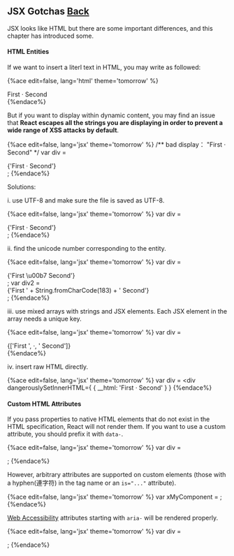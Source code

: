 ## JSX Gotchas [Back](./../react.md)

JSX looks like HTML but there are some important differences, and this chapter has introduced some.

#### HTML Entities

If we want to insert a literl text in HTML, you may write as followed:

{%ace edit=false, lang='html' theme='tomorrow' %}
<div>First &middot; Second</div>
{%endace%}

But if you want to display within dynamic content, you may find an issue that **React escapes all the strings you are displaying in order to prevent a wide range of XSS attacks by default**.

{%ace edit=false, lang='jsx' theme='tomorrow' %}
/** bad display： "First &middot; Second" */
var div = <div>{'First &middot; Second'}</div>;
{%endace%}

Solutions:

i. use UTF-8 and make sure the file is saved as UTF-8.

{%ace edit=false, lang='jsx' theme='tomorrow' %}
var div = <div>{'First · Second'}</div>;
{%endace%}

ii. find the unicode number corresponding to the entity.

{%ace edit=false, lang='jsx' theme='tomorrow' %}
var div = <div>{'First \u00b7 Second'}</div>;
var div2 = <div>{'First ' + String.fromCharCode(183) + ' Second'}</div>;
{%endace%}

iii. use mixed arrays with strings and JSX elements. Each JSX element in the array needs a unique key.

{%ace edit=false, lang='jsx' theme='tomorrow' %}
var div = <div>{['First ', <span key="middot">&middot;</span>, ' Second']}</div>
{%endace%}

iv. insert raw HTML directly.

{%ace edit=false, lang='jsx' theme='tomorrow' %}
var div = <div dangerouslySetInnerHTML={ { __html: 'First &middot; Second' } }</div>
{%endace%}

#### Custom HTML Attributes

If you pass properties to native HTML elements that do not exist in the HTML specification, React will not render them. If you want to use a custom attribute, you should prefix it with `data-`.

{%ace edit=false, lang='jsx' theme='tomorrow' %}
var div = <div data-custom-attribute="foo" />;
{%endace%}

However, arbitrary attributes are supported on custom elements (those with a hyphen(連字符) in the tag name or an `is="..."` attribute).

{%ace edit=false, lang='jsx' theme='tomorrow' %}
var xMyComponent = <x-my-component custom-attribute="foo" />;
{%endace%}

[Web Accessibility](http://www.w3.org/WAI/intro/aria) attributes starting with `aria-` will be rendered properly.

{%ace edit=false, lang='jsx' theme='tomorrow' %}
var div = <div aria-hidden={true} />;
{%endace%}